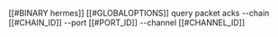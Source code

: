 [[#BINARY hermes]] [[#GLOBALOPTIONS]] query packet acks --chain [[#CHAIN_ID]] --port [[#PORT_ID]] --channel [[#CHANNEL_ID]]